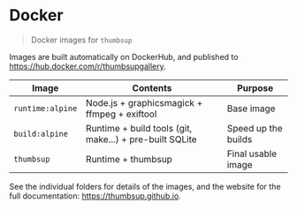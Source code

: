 # Docker

> Docker images for `thumbsup`

Images are built automatically on DockerHub, and published to
https://hub.docker.com/r/thumbsupgallery.

| Image | Contents | Purpose |
|-------|----------|---------|
| `runtime:alpine` | Node.js + graphicsmagick + ffmpeg + exiftool | Base image |
| `build:alpine` | Runtime + build tools (git, make...) + pre-built SQLite | Speed up the builds |
| `thumbsup` | Runtime + thumbsup | Final usable image |

See the individual folders for details of the images,
and the website for the full documentation: https://thumbsup.github.io.
